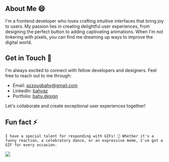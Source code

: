 <!-- ### Hello there 👋

[![spotify-github-profile](https://spotify-github-profile.vercel.app/api/view?uid=t6uu2woadoyj39b031ypv4l6a&cover_image=true&theme=default&bar_color=53b14f&bar_color_cover=false)](https://github.com/kittinan/spotify-github-profile) -->

## About Me 😄

I'm a frontend developer who loves crafting intuitive interfaces that bring joy to users. My passion lies in creating delightful user experiences, from designing the perfect button to adding captivating animations. When I'm not tinkering with pixels, you can find me dreaming up ways to improve the digital world.

## Get in Touch 🔭

I'm always excited to connect with fellow developers and designers. Feel free to reach out to me through:

- Email: [azzougbahy@gmail.com](mailto:azzougbahy@gmail.com)
- LinkedIn: [bahyaz](https://www.linkedin.com/in/bahyaz)
- Portfolio: [bahy.design](https://www.bahy.design)

Let's collaborate and create exceptional user experiences together!

## Fun fact ⚡

``I have a special talent for responding with GIFs! 🎉 Whether it's a funny reaction, a celebratory dance, or an expressive meme, I've got a GIF for every occasion.``


![](https://tenor.com/view/kyle-kyle-rittenhouse-rittenhouse-kyle-chad-tie-straighten-gif-23766072.gif)


